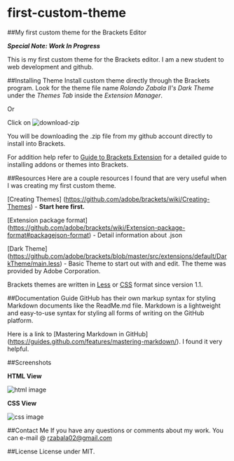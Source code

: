 # first-custom-theme

##My first custom theme for the Brackets Editor

***Special Note: Work In Progress***

This is my first custom theme for the Brackets editor. I am a new student to web development and github.


##Installing Theme
Install custom theme directly through the Brackets program. Look for the theme file name *Rolando Zabala II's Dark Theme* under the *Themes Tab* inside the *Extension Manager*.

Or

Click on
![download-zip](https://raw.githubusercontent.com/rolo298github/first-custom-theme/master/screenshots/download_zip.PNG)

You will be downloading the .zip file from my github account directly to install into Brackets.

For addition help refer to [Guide to Brackets Extension](https://github.com/adobe/brackets/wiki/Brackets-Extensions) for a detailed guide to installing addons or themes into Brackets.


##Resources
Here are a couple resources I found that are very useful when I was creating my first custom theme.

[Creating Themes] (https://github.com/adobe/brackets/wiki/Creating-Themes) - **Start here first.**
 
[Extension package format] (https://github.com/adobe/brackets/wiki/Extension-package-format#packagejson-format) - Detail information about .json

[Dark Theme] (https://github.com/adobe/brackets/blob/master/src/extensions/default/DarkTheme/main.less) - Basic Theme to start out with and edit. The theme was provided by Adobe Corporation.

Brackets themes are written in [Less](http://lesscss.org/) or [CSS](http://www.w3schools.com/css/css_intro.asp) format since version 1.1.


##Documentation Guide
GitHub has their own markup syntax for styling Markdown documents like the ReadMe.md file. Markdown is a lightweight and easy-to-use syntax for styling all forms of writing on the GitHub platform. 

Here is a link to [Mastering Markdown in GitHub] (https://guides.github.com/features/mastering-markdown/). I found it very helpful.


##Screenshots

**HTML View**

![html image](https://raw.githubusercontent.com/rolo298github/first-custom-theme/master/screenshots/first_custom_theme_html.PNG)

**CSS View**

![css image](https://raw.githubusercontent.com/rolo298github/first-custom-theme/master/screenshots/first_custom_theme_css.PNG)


##Contact Me
If you have any questions or comments about my work. You can e-mail @ rzabala02@gmail.com

##License
License under MIT.
